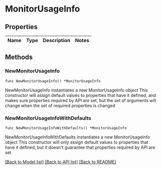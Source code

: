 # MonitorUsageInfo

## Properties

Name | Type | Description | Notes
------------ | ------------- | ------------- | -------------

## Methods

### NewMonitorUsageInfo

`func NewMonitorUsageInfo() *MonitorUsageInfo`

NewMonitorUsageInfo instantiates a new MonitorUsageInfo object
This constructor will assign default values to properties that have it defined,
and makes sure properties required by API are set, but the set of arguments
will change when the set of required properties is changed

### NewMonitorUsageInfoWithDefaults

`func NewMonitorUsageInfoWithDefaults() *MonitorUsageInfo`

NewMonitorUsageInfoWithDefaults instantiates a new MonitorUsageInfo object
This constructor will only assign default values to properties that have it defined,
but it doesn't guarantee that properties required by API are set


[[Back to Model list]](../README.md#documentation-for-models) [[Back to API list]](../README.md#documentation-for-api-endpoints) [[Back to README]](../README.md)


